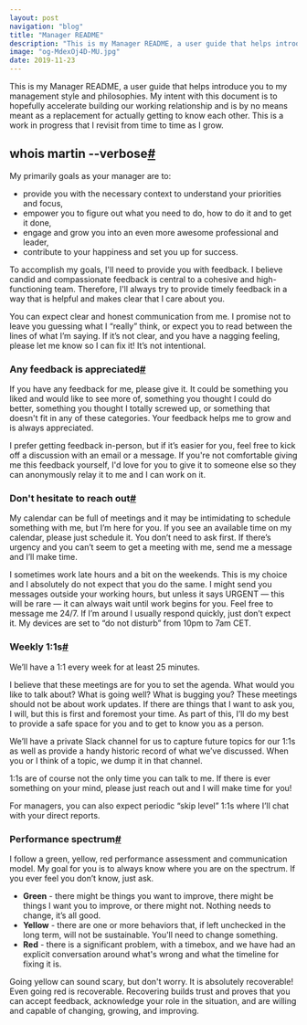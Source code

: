 ```yaml
---
layout: post
navigation: "blog"
title: "Manager README"
description: "This is my Manager README, a user guide that helps introduce you to my management style and philosophies."
image: "og-MdexOj4D-MU.jpg"
date: 2019-11-23
---
```


This is my Manager README, a user guide that helps introduce you to my management style and philosophies. My intent with this document is to hopefully accelerate building our working relationship and is by no means meant as a replacement for actually getting to know each other. This is a work in progress that I revisit from time to time as I grow.

<h2 id="whois-martin-verbose" class="has-permalink">whois martin --verbose<a class="permalink" title="Permalink" href="#whois-martin-verbose">#</a></h2>

My primarily goals as your manager are to:

<ul>
  <li>provide you with the necessary context to understand your priorities and focus,</li>
  <li>empower you to figure out what you need to do, how to do it and to get it done,</li>
  <li>engage and grow you into an even more awesome professional and leader,</li>
  <li>contribute to your happiness and set you up for success.</li>
</ul>

To accomplish my goals, I'll need to provide you with feedback. I believe candid and compassionate feedback is central to a cohesive and high-functioning team. Therefore, I'll always try to provide timely feedback in a way that is helpful and makes clear that I care about you.

You can expect clear and honest communication from me. I promise not to leave you guessing what I “really” think, or expect you to read between the lines of what I’m saying. If it’s not clear, and you have a nagging feeling, please let me know so I can fix it! It’s not intentional.

<h3 id="Any-feedback-is-appreciated" class="has-permalink">Any feedback is appreciated<a class="permalink" title="Permalink" href="#any-feedback-is-appreciated">#</a></h3>

If you have any feedback for me, please give it. It could be something you liked and would like to see more of, something you thought I could do better, something you thought I totally screwed up, or something that doesn't fit in any of these categories. Your feedback helps me to grow and is always appreciated.

I prefer getting feedback in-person, but if it’s easier for you, feel free to kick off a discussion with an email or a message. If you're not comfortable giving me this feedback yourself, I'd love for you to give it to someone else so they can anonymously relay it to me and I can work on it.

<h3 id="dont-hesitate-to-reach-out" class="has-permalink">Don't hesitate to reach out<a class="permalink" title="Permalink" href="#dont-hesitate-to-reach-out">#</a></h3>

My calendar can be full of meetings and it may be intimidating to schedule something with me, but I’m here for you. If you see an available time on my calendar, please just schedule it. You don’t need to ask first. If there’s urgency and you can’t seem to get a meeting with me, send me a message and I’ll make time.

I sometimes work late hours and a bit on the weekends. This is my choice and I absolutely do not expect that you do the same. I might send you messages outside your working hours, but unless it says URGENT ⁠— this will be rare ⁠— it can always wait until work begins for you. Feel free to message me 24/7. If I’m around I usually respond quickly, just don’t expect it. My devices are set to “do not disturb” from 10pm to 7am CET.

<h3 id="weekly-1on1s" class="has-permalink">Weekly 1:1s<a class="permalink" title="Permalink" href="#weekly-1on1s">#</a></h3>

We’ll have a 1:1 every week for at least 25 minutes.

I believe that these meetings are for you to set the agenda. What would you like to talk about? What is going well? What is bugging you? These meetings should not be about work updates. If there are things that I want to ask you, I will, but this is first and foremost your time. As part of this, I’ll do my best to provide a safe space for you and to get to know you as a person.

We’ll have a private Slack channel for us to capture future topics for our 1:1s as well as provide a handy historic record of what we’ve discussed. When you or I think of a topic, we dump it in that channel.

1:1s are of course not the only time you can talk to me. If there is ever something on your mind, please just reach out and I will make time for you!

For managers, you can also expect periodic “skip level” 1:1s where I’ll chat with your direct reports.

<h3 id="performance-spectrum" class="has-permalink">Performance spectrum<a class="permalink" title="Permalink" href="#performance-spectrum">#</a></h3>

I follow a green, yellow, red performance assessment and communication model. My goal for you is to always know where you are on the spectrum. If you ever feel you don’t know, just ask.

<ul>
  <li><b>Green</b> - there might be things you want to improve, there might be things I want you to improve, or there might not. Nothing needs to change, it’s all good.</li>
  <li><b>Yellow</b> - there are one or more behaviors that, if left unchecked in the long term, will not be sustainable. You'll need to change something.</li>
  <li><b>Red</b> - there is a significant problem, with a timebox, and we have had an explicit conversation around what's wrong and what the timeline for fixing it is.</li>
</ul>

Going yellow can sound scary, but  don't worry. It is absolutely recoverable! Even going red is recoverable. Recovering builds trust and proves that you can accept feedback, acknowledge your role in the situation, and are willing and capable of changing, growing, and improving.
